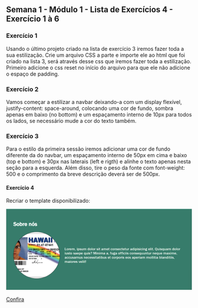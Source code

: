 ## Semana 1 - Módulo 1 - Lista de Exercícios 4 - Exercício 1 à 6

<h3>Exercício 1</h3>
<p>Usando o último projeto criado na lista de exercício 3 iremos fazer toda a sua estilização. Crie um arquivo CSS a parte e importe ele ao html que foi criado na lista 3, será através desse css que iremos fazer toda a estilização. Primeiro adicione o css reset no início do arquivo para que ele não adicione o espaço de padding.</p>

<h3>Exercício 2</h3>
<p>Vamos começar a estilizar a navbar deixando-a com um display flexível, justify-content: space-around, colocando uma cor de fundo, sombra apenas em baixo (no bottom) e um espaçamento interno de 10px para todos os lados, se necessário mude a cor do texto também.</p>

<h3>Exercício 3</h3>
<p>Para o estilo da primeira sessão iremos adicionar uma cor de fundo diferente da do navbar, um espaçamento interno de 50px em cima e baixo (top e bottom) e 30px nas laterais (left e rigth) e alinhe o texto apenas nesta seção para a esquerda. Além disso, tire o peso da fonte com font-weight: 500 e o comprimento da breve descrição deverá ser de 500px.</p>

<h4>Exercício 4</h4>
<p>Recriar o template disponibilizado:</p>
<img src="./assets/prints/modelo-template.png">








<a href="https://fmt-lista-4-ex-1a6.vercel.app/">Confira</a>
